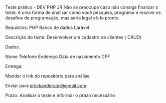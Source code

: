 Teste prático - DEV PHP JR
Não se preocupe caso não consiga finalizar o teste, é uma forma de analisar como você pesquisa, programa e resolve os desafios de programação, mas seria legal vê-lo pronto.

Requisitos:
PHP
Banco de dados
Laravel



Descrição do teste:
Desenvolver um cadastro de clientes ( CRUD)

Dados:

Nome
Telefone
Endereço
Data de nascimento
CPF


Entrega:

Mandar o link do repositório para análise

Enviar para eriickanderson@gmail.com



Prazo: Analisar o teste e informar o prazo necessário
